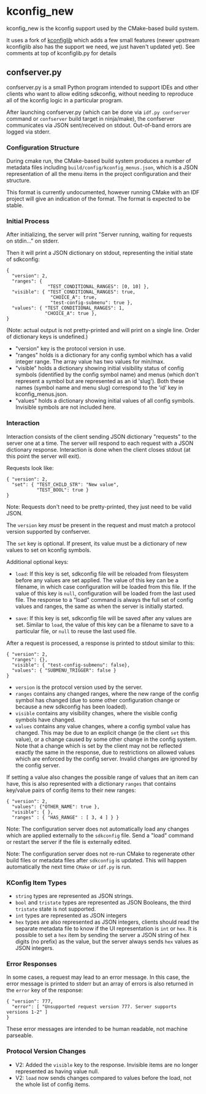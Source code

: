 # kconfig_new

kconfig_new is the kconfig support used by the CMake-based build system.

It uses a fork of [kconfiglib](https://github.com/ulfalizer/Kconfiglib) which adds a few small features (newer upstream kconfiglib also has the support we need, we just haven't updated yet). See comments at top of kconfiglib.py for details

## confserver.py

confserver.py is a small Python program intended to support IDEs and other clients who want to allow editing sdkconfig, without needing to reproduce all of the kconfig logic in a particular program.

After launching confserver.py (which can be done via `idf.py confserver` command or `confserver` build target in ninja/make), the confserver communicates via JSON sent/received on stdout. Out-of-band errors are logged via stderr.

### Configuration Structure

During cmake run, the CMake-based build system produces a number of metadata files including `build/config/kconfig_menus.json`, which is a JSON representation of all the menu items in the project configuration and their structure.

This format is currently undocumented, however running CMake with an IDF project will give an indication of the format. The format is expected to be stable.

### Initial Process

After initializing, the server will print "Server running, waiting for requests on stdin..." on stderr.

Then it will print a JSON dictionary on stdout, representing the initial state of sdkconfig:

```
{
  "version": 2,
  "ranges": {
               "TEST_CONDITIONAL_RANGES": [0, 10] },
  "visible": { "TEST_CONDITIONAL_RANGES": true,
                "CHOICE_A": true,
                "test-config-submenu": true },
  "values": { "TEST_CONDITIONAL_RANGES": 1,
              "CHOICE_A": true },
}
```

(Note: actual output is not pretty-printed and will print on a single line. Order of dictionary keys is undefined.)

* "version" key is the protocol version in use.
* "ranges" holds is a dictionary for any config symbol which has a valid integer range. The array value has two values for min/max.
* "visible" holds a dictionary showing initial visibility status of config symbols (identified by the config symbol name) and menus (which don't represent a symbol but are represented as an id 'slug'). Both these names (symbol name and menu slug) correspond to the 'id' key in kconfig_menus.json.
* "values" holds a dictionary showing initial values of all config symbols. Invisible symbols are not included here.

### Interaction

Interaction consists of the client sending JSON dictionary "requests" to the server one at a time. The server will respond to each request with a JSON dictionary response. Interaction is done when the client closes stdout (at this point the server will exit).

Requests look like:

```
{ "version": 2,
  "set": { "TEST_CHILD_STR": "New value",
           "TEST_BOOL": true }
}
```

Note: Requests don't need to be pretty-printed, they just need to be valid JSON.

The `version` key *must* be present in the request and must match a protocol version supported by confserver.

The `set` key is optional. If present, its value must be a dictionary of new values to set on kconfig symbols.

Additional optional keys:

* `load`: If this key is set, sdkconfig file will be reloaded from filesystem before any values are set applied. The value of this key can be a filename, in which case configuration will be loaded from this file. If the value of this key is `null`, configuration will be loaded from the last used file. The response to a "load" command is always the full set of config values and ranges, the same as when the server is initially started.

* `save`: If this key is set, sdkconfig file will be saved after any values are set. Similar to `load`, the value of this key can be a filename to save to a particular file, or `null` to reuse the last used file.

After a request is processed, a response is printed to stdout similar to this:

```
{ "version": 2,
  "ranges": {},
  "visible": { "test-config-submenu": false},
  "values": { "SUBMENU_TRIGGER": false }
}
```

* `version` is the protocol version used by the server.
* `ranges` contains any changed ranges, where the new range of the config symbol has changed (due to some other configuration change or because a new sdkconfig has been loaded).
* `visible` contains any visibility changes, where the visible config symbols have changed.
* `values` contains any value changes, where a config symbol value has changed. This may be due to an explicit change (ie the client `set` this value), or a change caused by some other change in the config system. Note that a change which is set by the client may not be reflected exactly the same in the response, due to restrictions on allowed values which are enforced by the config server. Invalid changes are ignored by the config server.

If setting a value also changes the possible range of values that an item can have, this is also represented with a dictionary `ranges` that contains key/value pairs of config items to their new ranges:

```
{ "version": 2,
  "values": {"OTHER_NAME": true },
  "visible": { },
  "ranges" : { "HAS_RANGE" : [ 3, 4 ] } }
```

Note: The configuration server does not automatically load any changes which are applied externally to the `sdkconfig` file. Send a "load" command or restart the server if the file is externally edited.

Note: The configuration server does not re-run CMake to regenerate other build files or metadata files after `sdkconfig` is updated. This will happen automatically the next time ``CMake`` or ``idf.py`` is run.

### KConfig Item Types

* `string` types are represented as JSON strings.
* `bool` and `tristate` types are represented as JSON Booleans, the third `tristate` state is not supported.
* `int` types are represented as JSON integers
* `hex` types are also represented as JSON integers, clients should read the separate metadata file to know if the UI representation is `int` or `hex`. It is possible to set a `hex` item by sending the server a JSON string of hex digits (no prefix) as the value, but the server always sends `hex` values as JSON integers.

### Error Responses

In some cases, a request may lead to an error message. In this case, the error message is printed to stderr but an array of errors is also returned in the `error` key of the response:

```
{ "version": 777,
  "error": [ "Unsupported request version 777. Server supports versions 1-2" ]
}
```

These error messages are intended to be human readable, not machine parseable.

### Protocol Version Changes

* V2: Added the `visible` key to the response. Invisible items are no longer represented as having value null.
* V2: `load` now sends changes compared to values before the load, not the whole list of config items.
